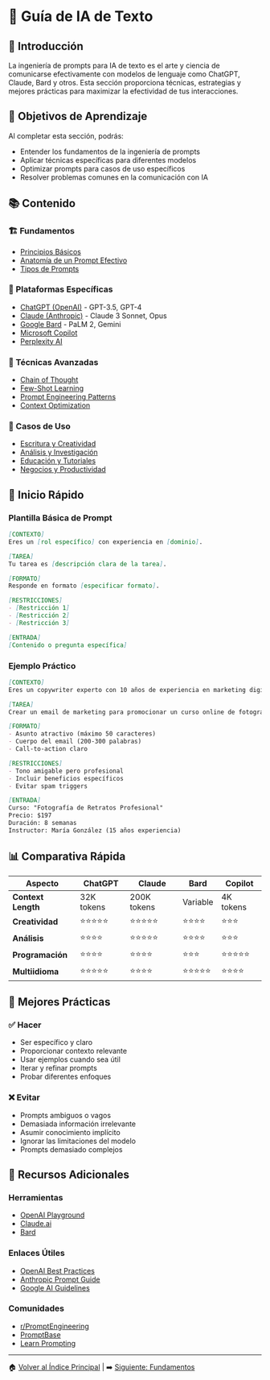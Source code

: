 # 💬 Guía de IA de Texto

## 📖 Introducción

La ingeniería de prompts para IA de texto es el arte y ciencia de comunicarse efectivamente con modelos de lenguaje como ChatGPT, Claude, Bard y otros. Esta sección proporciona técnicas, estrategias y mejores prácticas para maximizar la efectividad de tus interacciones.

## 🎯 Objetivos de Aprendizaje

Al completar esta sección, podrás:
- Entender los fundamentos de la ingeniería de prompts
- Aplicar técnicas específicas para diferentes modelos
- Optimizar prompts para casos de uso específicos
- Resolver problemas comunes en la comunicación con IA

## 📚 Contenido

### 🏗️ Fundamentos
- [Principios Básicos](fundamentos.md)
- [Anatomía de un Prompt Efectivo](anatomia-prompt.md)
- [Tipos de Prompts](tipos-prompts.md)

### 🤖 Plataformas Específicas
- [ChatGPT (OpenAI)](chatgpt.md) - GPT-3.5, GPT-4
- [Claude (Anthropic)](claude.md) - Claude 3 Sonnet, Opus
- [Google Bard](bard.md) - PaLM 2, Gemini
- [Microsoft Copilot](microsoft-copilot.md)
- [Perplexity AI](perplexity.md)

### 🔧 Técnicas Avanzadas
- [Chain of Thought](../casos-avanzados/chain-of-thought.md)
- [Few-Shot Learning](../casos-avanzados/few-shot-learning.md)
- [Prompt Engineering Patterns](patrones-ingenieria.md)
- [Context Optimization](optimizacion-contexto.md)

### 💼 Casos de Uso
- [Escritura y Creatividad](casos-uso/escritura-creatividad.md)
- [Análisis y Investigación](casos-uso/analisis-investigacion.md)
- [Educación y Tutoriales](casos-uso/educacion-tutoriales.md)
- [Negocios y Productividad](casos-uso/negocios-productividad.md)

## 🚀 Inicio Rápido

### Plantilla Básica de Prompt

```markdown
[CONTEXTO]
Eres un [rol específico] con experiencia en [dominio].

[TAREA]
Tu tarea es [descripción clara de la tarea].

[FORMATO]
Responde en formato [especificar formato].

[RESTRICCIONES]
- [Restricción 1]
- [Restricción 2]
- [Restricción 3]

[ENTRADA]
[Contenido o pregunta específica]
```

### Ejemplo Práctico

```markdown
[CONTEXTO]
Eres un copywriter experto con 10 años de experiencia en marketing digital.

[TAREA]
Crear un email de marketing para promocionar un curso online de fotografía.

[FORMATO]
- Asunto atractivo (máximo 50 caracteres)
- Cuerpo del email (200-300 palabras)
- Call-to-action claro

[RESTRICCIONES]
- Tono amigable pero profesional
- Incluir beneficios específicos
- Evitar spam triggers

[ENTRADA]
Curso: "Fotografía de Retratos Profesional"
Precio: $197
Duración: 8 semanas
Instructor: María González (15 años experiencia)
```

## 📊 Comparativa Rápida

| Aspecto | ChatGPT | Claude | Bard | Copilot |
|---------|---------|--------|------|---------|
| **Context Length** | 32K tokens | 200K tokens | Variable | 4K tokens |
| **Creatividad** | ⭐⭐⭐⭐⭐ | ⭐⭐⭐⭐⭐ | ⭐⭐⭐⭐ | ⭐⭐⭐ |
| **Análisis** | ⭐⭐⭐⭐ | ⭐⭐⭐⭐⭐ | ⭐⭐⭐⭐ | ⭐⭐⭐ |
| **Programación** | ⭐⭐⭐⭐ | ⭐⭐⭐⭐ | ⭐⭐⭐ | ⭐⭐⭐⭐⭐ |
| **Multiidioma** | ⭐⭐⭐⭐⭐ | ⭐⭐⭐⭐ | ⭐⭐⭐⭐⭐ | ⭐⭐⭐⭐ |

## 🎯 Mejores Prácticas

### ✅ Hacer
- Ser específico y claro
- Proporcionar contexto relevante
- Usar ejemplos cuando sea útil
- Iterar y refinar prompts
- Probar diferentes enfoques

### ❌ Evitar
- Prompts ambiguos o vagos
- Demasiada información irrelevante
- Asumir conocimiento implícito
- Ignorar las limitaciones del modelo
- Prompts demasiado complejos

## 🔗 Recursos Adicionales

### Herramientas
- [OpenAI Playground](https://platform.openai.com/playground)
- [Claude.ai](https://claude.ai)
- [Bard](https://bard.google.com)

### Enlaces Útiles
- [OpenAI Best Practices](https://platform.openai.com/docs/guides/prompt-engineering)
- [Anthropic Prompt Guide](https://docs.anthropic.com/claude/docs)
- [Google AI Guidelines](https://ai.google/education/)

### Comunidades
- [r/PromptEngineering](https://reddit.com/r/PromptEngineering)
- [PromptBase](https://promptbase.com)
- [Learn Prompting](https://learnprompting.org)

---

🏠 [Volver al Índice Principal](../../INDICE.md) | ➡️ [Siguiente: Fundamentos](fundamentos.md)
